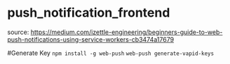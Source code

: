 # push_notification_frontend
source: https://medium.com/izettle-engineering/beginners-guide-to-web-push-notifications-using-service-workers-cb3474a17679

#Generate Key
`npm install -g web-push`
`web-push generate-vapid-keys`
